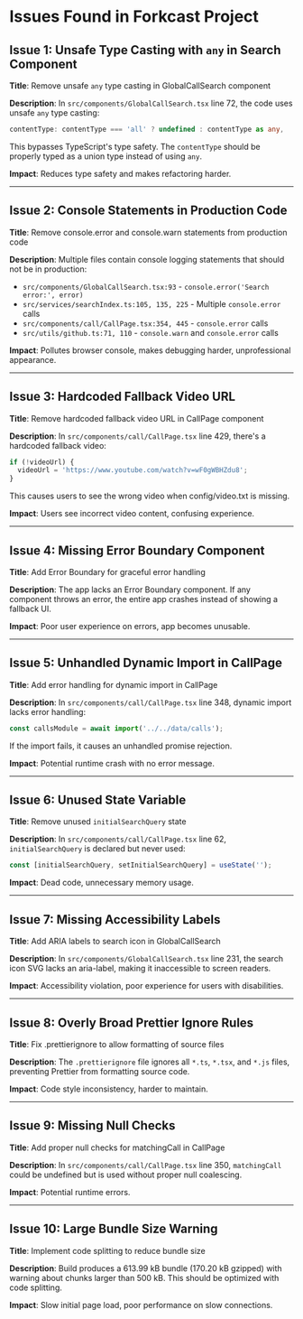 # Issues Found in Forkcast Project

## Issue 1: Unsafe Type Casting with `any` in Search Component
**Title**: Remove unsafe `any` type casting in GlobalCallSearch component

**Description**:
In `src/components/GlobalCallSearch.tsx` line 72, the code uses unsafe `any` type casting:
```typescript
contentType: contentType === 'all' ? undefined : contentType as any,
```

This bypasses TypeScript's type safety. The `contentType` should be properly typed as a union type instead of using `any`.

**Impact**: Reduces type safety and makes refactoring harder.

---

## Issue 2: Console Statements in Production Code
**Title**: Remove console.error and console.warn statements from production code

**Description**:
Multiple files contain console logging statements that should not be in production:
- `src/components/GlobalCallSearch.tsx:93` - `console.error('Search error:', error)`
- `src/services/searchIndex.ts:105, 135, 225` - Multiple `console.error` calls
- `src/components/call/CallPage.tsx:354, 445` - `console.error` calls
- `src/utils/github.ts:71, 110` - `console.warn` and `console.error` calls

**Impact**: Pollutes browser console, makes debugging harder, unprofessional appearance.

---

## Issue 3: Hardcoded Fallback Video URL
**Title**: Remove hardcoded fallback video URL in CallPage component

**Description**:
In `src/components/call/CallPage.tsx` line 429, there's a hardcoded fallback video:
```typescript
if (!videoUrl) {
  videoUrl = 'https://www.youtube.com/watch?v=wF0gWBHZdu8';
}
```

This causes users to see the wrong video when config/video.txt is missing.

**Impact**: Users see incorrect video content, confusing experience.

---

## Issue 4: Missing Error Boundary Component
**Title**: Add Error Boundary for graceful error handling

**Description**:
The app lacks an Error Boundary component. If any component throws an error, the entire app crashes instead of showing a fallback UI.

**Impact**: Poor user experience on errors, app becomes unusable.

---

## Issue 5: Unhandled Dynamic Import in CallPage
**Title**: Add error handling for dynamic import in CallPage

**Description**:
In `src/components/call/CallPage.tsx` line 348, dynamic import lacks error handling:
```typescript
const callsModule = await import('../../data/calls');
```

If the import fails, it causes an unhandled promise rejection.

**Impact**: Potential runtime crash with no error message.

---

## Issue 6: Unused State Variable
**Title**: Remove unused `initialSearchQuery` state

**Description**:
In `src/components/call/CallPage.tsx` line 62, `initialSearchQuery` is declared but never used:
```typescript
const [initialSearchQuery, setInitialSearchQuery] = useState('');
```

**Impact**: Dead code, unnecessary memory usage.

---

## Issue 7: Missing Accessibility Labels
**Title**: Add ARIA labels to search icon in GlobalCallSearch

**Description**:
In `src/components/GlobalCallSearch.tsx` line 231, the search icon SVG lacks an aria-label, making it inaccessible to screen readers.

**Impact**: Accessibility violation, poor experience for users with disabilities.

---

## Issue 8: Overly Broad Prettier Ignore Rules
**Title**: Fix .prettierignore to allow formatting of source files

**Description**:
The `.prettierignore` file ignores all `*.ts`, `*.tsx`, and `*.js` files, preventing Prettier from formatting source code.

**Impact**: Code style inconsistency, harder to maintain.

---

## Issue 9: Missing Null Checks
**Title**: Add proper null checks for matchingCall in CallPage

**Description**:
In `src/components/call/CallPage.tsx` line 350, `matchingCall` could be undefined but is used without proper null coalescing.

**Impact**: Potential runtime errors.

---

## Issue 10: Large Bundle Size Warning
**Title**: Implement code splitting to reduce bundle size

**Description**:
Build produces a 613.99 kB bundle (170.20 kB gzipped) with warning about chunks larger than 500 kB. This should be optimized with code splitting.

**Impact**: Slow initial page load, poor performance on slow connections.

